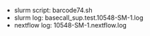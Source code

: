 - slurm script: barcode74.sh
- slurm log: basecall_sup.test.10548-SM-1.log
- nextflow log: 10548-SM-1.nextflow.log
